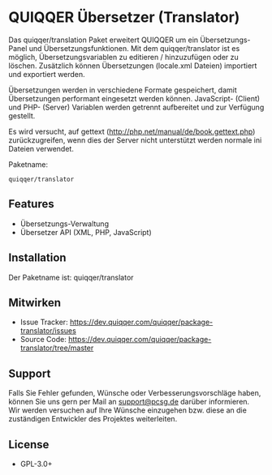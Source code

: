 QUIQQER Übersetzer (Translator)
========

Das quiqqer/translation Paket erweitert QUIQQER um ein Übersetzungs-Panel und Übersetzungsfunktionen.
Mit dem quiqqer/translator ist es möglich, Übersetzungsvariablen zu editieren / hinzuzufügen oder zu löschen.
Zusätzlich können Übersetzungen (locale.xml Dateien) importiert und exportiert werden.

Übersetzungen werden in verschiedene Formate gespeichert, damit Übersetzungen performant eingesetzt werden können.
JavaScript- (Client) und PHP- (Server) Variablen werden getrennt aufbereitet und zur Verfügung gestellt.

Es wird versucht, auf gettext (http://php.net/manual/de/book.gettext.php) zurückzugreifen,
wenn dies der Server nicht unterstützt werden normale ini Dateien verwendet.

Paketname:

    quiqqer/translator


Features
--------

- Übersetzungs-Verwaltung
- Übersetzer API (XML, PHP, JavaScript)


Installation
------------

Der Paketname ist: quiqqer/translator


Mitwirken
----------

- Issue Tracker: https://dev.quiqqer.com/quiqqer/package-translator/issues
- Source Code: https://dev.quiqqer.com/quiqqer/package-translator/tree/master


Support
-------

Falls Sie Fehler gefunden, Wünsche oder Verbesserungsvorschläge haben, 
können Sie uns gern per Mail an support@pcsg.de darüber informieren.  
Wir werden versuchen auf Ihre Wünsche einzugehen bzw. diese an die 
zuständigen Entwickler des Projektes weiterleiten.


License
-------

- GPL-3.0+
